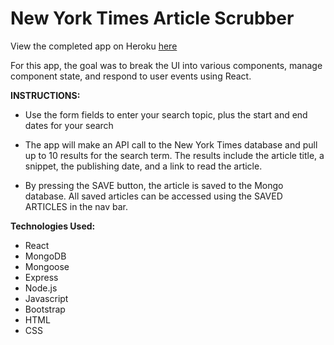 # New York Times Article Scrubber

View the completed app on Heroku <a href="http://bit.ly/rosenytscrubber">here</a>

For this app, the goal was to break the UI into various components, manage component state, and respond to user events using React.

**INSTRUCTIONS:**

* Use the form fields to enter your search topic, plus the start and end dates for your search

* The app will make an API call to the New York Times database and pull up to 10 results for the search term. The results include the article title, a snippet, the publishing date, and a link to read the article.

* By pressing the SAVE button, the article is saved to the Mongo database. All saved articles can be accessed using the SAVED ARTICLES in the nav bar.
  
**Technologies Used:**
* React
* MongoDB
* Mongoose
* Express
* Node.js
* Javascript
* Bootstrap
* HTML
* CSS
